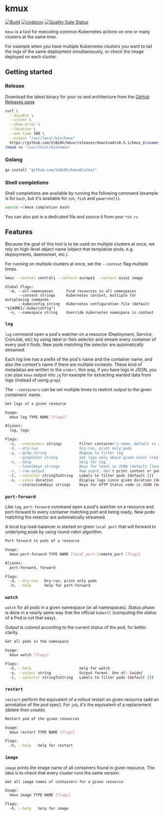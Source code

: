# kmux

[![Build](https://github.com/ViBiOh/kmux/workflows/Build/badge.svg)](https://github.com/ViBiOh/kmux/actions)
[![codecov](https://codecov.io/gh/ViBiOh/kmux/branch/main/graph/badge.svg)](https://codecov.io/gh/ViBiOh/kmux)
[![Quality Gate Status](https://sonarcloud.io/api/project_badges/measure?project=ViBiOh_kube&metric=alert_status)](https://sonarcloud.io/dashboard?id=ViBiOh_kube)

`kmux` is a tool for executing common Kubernetes actions on one or many clusters at the same time.

For example when you have multiple Kubernetes clusters you want to tail the logs of the same deployment simultaneously, or check the image deployed on each cluster.

## Getting started

### Release

Download the latest binary for your os and architecture from the [GitHub Releases page](https://github.com/ViBiOh/kmux/releases)

```bash
curl \
  --disable \
  --silent \
  --show-error \
  --location \
  --max-time 300 \
  --output "/usr/local/bin/kmux"
  https://github.com/ViBiOh/kmux/releases/download/v0.5.1/kmux_$(uname -s | tr "[:upper:]" "[:lower:]")_amd64
chmod +x "/usr/local/bin/kmux"
```

### Golang

```bash
go install "github.com/ViBiOh/kmux@latest"
```

### Shell completions

Shell completions are available by running the following command (example is for `bash`, but it's available for `zsh`, `fish` and `powershell`).

```bash
source <(kmux completion bash)
```

You can also put in a dedicated file and source it from your `*sh.rc`

## Features

Because the goal of this tool is to be used on multiple clusters at once, we rely on high-level object name (object that templatize pods, e.g. deployments, daemonset, etc.).

For running on multiple clusters at once, set the `--context` flag multiple times.

```bash
kmux --context central1 --context europe1 --context asia1 image
```

```
Global Flags:
  -A, --all-namespaces      Find resources in all namespaces
      --context strings     Kubernetes context, multiple for mutiplexing commands
      --kubeconfig string   Kubernetes configuration file (default "${HOME}/.kube/config")
  -n, --namespace string    Override kubernetes namespace in context
```

### `log`

`log` command open a pod's watcher on a resource (Deployment, Service, CronJob, etc) by using label or fiels selector and stream every container of every pod it finds. New pods matching the selector are automatically streamed.

Each log line has a prefix of the pod's name and the container name, and also the context's name if there are multiple contexts. These kind of metadatas are written to the `stderr`, this way, if you have logs in JSON, you can pipe `kmux` output into `jq` for example for extracting wanted data from logs (instead of using `grep`).

The `--containers` can be set multiple times to restrict output to the given containers' name.

```bash
Get logs of a given resource

Usage:
  kmux log TYPE NAME [flags]

Aliases:
  log, logs

Flags:
  -c, --containers strings        Filter container's name, default to all containers, supports regexp
  -d, --dry-run                   Dry-run, print only pods
  -g, --grep string               Regexp to filter log
      --grepColor string          Get logs only above given color (red > yellow > green)
  -h, --help                      help for log
      --levelKeys strings         Keys for level in JSON (default [level,severity])
  -r, --raw-output                Raw ouput, don't print context or pod prefixes
  -l, --selector stringToString   Labels to filter pods (default [])
  -s, --since duration            Display logs since given duration (default 1h0m0s)
      --statusCodeKeys strings    Keys for HTTP Status code in JSON (default [status,statusCode,response_code,http_status,OriginStatus])
```

### `port-forward`

Like `log`, `port-forward` command open a pod's watcher on a resource and port-forward to every container matching port and being ready. New pods matching the selector are automatically streamed.

A local tcp load-balancer is started on given `local port` that will forward to underlying pods by using round-robin algorithm.

```bash
Port forward to pods of a resource

Usage:
  kmux port-forward TYPE NAME [local_port:]remote_port [flags]

Aliases:
  port-forward, forward

Flags:
  -d, --dry-run   Dry-run, print only pods
  -h, --help      help for port-forward
```

### `watch`

`watch` for all pods in a given namespace (or all namespaces). Status phase is done in a nearly same way that the official `kubectl` (computing the status of a Pod is not that easy).

Output is colored according to the current status of the pod, for better clarity.

```bash
Get all pods in the namespace

Usage:
  kmux watch [flags]

Flags:
  -h, --help                      help for watch
  -o, --output string             Output format. One of: (wide)
  -l, --selector stringToString   Labels to filter pods (default [])
```

### `restart`

`restart` perform the equivalent of a rollout restart on given resource (add an annotation of the pod spec). For `job`, it's the equivalent of a replacement (delete then create).

```bash
Restart pod of the given resources

Usage:
  kmux restart TYPE NAME [flags]

Flags:
  -h, --help   help for restart
```

### `image`

`image` prints the image name of all containers found in given resource. The idea is to check that every cluster runs the same version.

```bash
Get all image names of containers for a given resource

Usage:
  kmux image TYPE NAME [flags]

Flags:
  -h, --help   help for image
```
